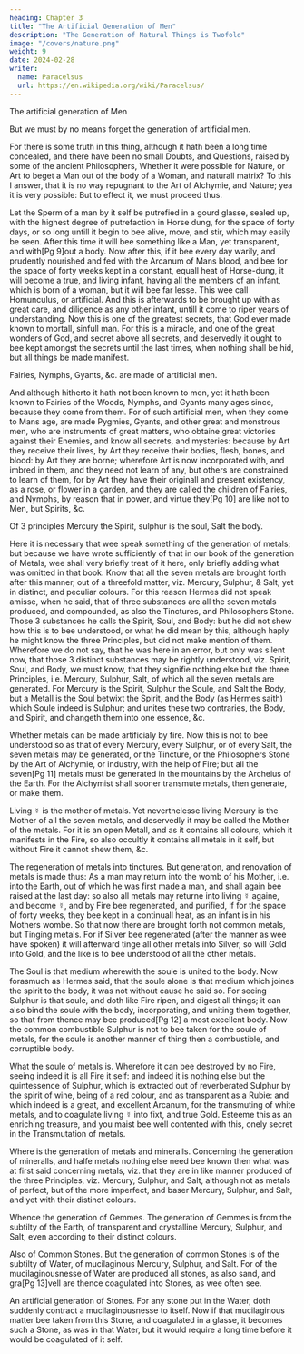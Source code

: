 ```yaml
---
heading: Chapter 3
title: "The Artificial Generation of Men"
description: "The Generation of Natural Things is Twofold"
image: "/covers/nature.png"
weight: 9
date: 2024-02-28
writer:
  name: Paracelsus
  url: https://en.wikipedia.org/wiki/Paracelsus/
---
```



The artificial generation of Men

But we must by no means forget the generation of artificial men. 

For there is some truth in this thing, although it hath been a long time concealed, and there have been no small Doubts, and Questions, raised by some of the ancient Philosophers, Whether it were possible for Nature, or Art to beget a Man out of the body of a Woman, and naturall matrix? To this I answer, that it is no way repugnant to the Art of Alchymie, and Nature; yea it is very possible: But to effect it, we must proceed thus.

Let the Sperm of a man by it self be putrefied in a gourd glasse, sealed up, with the highest degree of putrefaction in Horse dung, for the space of forty days, or so long untill it begin to bee alive, move, and stir, which may easily be seen. After this time it will bee something like a Man, yet transparent, and with[Pg 9]out a body. Now after this, if it bee every day warily, and prudently nourished and fed with the Arcanum of Mans blood, and bee for the space of forty weeks kept in a constant, equall heat of Horse-dung, it will become a true, and living infant, having all the members of an infant, which is born of a woman, but it will bee far lesse. This wee call Homunculus, or artificial. And this is afterwards to be brought up with as great care, and diligence as any other infant, untill it come to riper years of understanding. Now this is one of the greatest secrets, that God ever made known to mortall, sinfull man. For this is a miracle, and one of the great wonders of God, and secret above all secrets, and deservedly it ought to bee kept amongst the secrets until the last times, when nothing shall be hid, but all things be made manifest.

Fairies, Nymphs, Gyants, &c. are made of artificial men.

And although hitherto it hath not been known to men, yet it hath been known to Fairies of the Woods, Nymphs, and Gyants many ages since, because they come from them. For of such artificial men, when they come to Mans age, are made Pygmies, Gyants, and other great and monstrous men, who are instruments of great matters, who obtaine great victories against their Enemies, and know all secrets, and mysteries: because by Art they receive their lives, by Art they receive their bodies, flesh, bones, and blood: by Art they are borne; wherefore Art is now incorporated with, and imbred in them, and they need not learn of any, but others are constrained to learn of them, for by Art they have their originall and present existency, as a rose, or flower in a garden, and they are called the children of Fairies, and Nymphs, by reason that in power, and virtue they[Pg 10] are like not to Men, but Spirits, &c.

Of 3 principles Mercury the Spirit, sulphur is the soul, Salt the body.

Here it is necessary that wee speak something of the generation of metals; but because we have wrote sufficiently of that in our book of the generation of Metals, wee shall very briefly treat of it here, only briefly adding what was omitted in that book. Know that all the seven metals are brought forth after this manner, out of a threefold matter, viz. Mercury, Sulphur, & Salt, yet in distinct, and peculiar colours. For this reason Hermes did not speak amisse, when he said, that of three substances are all the seven metals produced, and compounded, as also the Tinctures, and Philosophers Stone. Those 3 substances he calls the Spirit, Soul, and Body: but he  did not shew how this is to bee understood, or what he  did mean by this, although haply he  might know the three Principles, but did not make mention of them. Wherefore we do not say, that he was here in an error, but only was silent now, that those 3 distinct substances may be rightly understood, viz. Spirit, Soul, and Body, we must know, that they signifie nothing else but the three Principles, i.e. Mercury, Sulphur, Salt, of which all the seven metals are generated. For Mercury is the Spirit, Sulphur the Soule, and Salt the Body, but a Metall is the Soul betwixt the Spirit, and the Body (as Hermes saith) which Soule indeed is Sulphur; and unites these two contraries, the Body, and Spirit, and changeth them into one essence, &c.

Whether metals can be made artificialy by fire.
Now this is not to bee understood so as that of every Mercury, every Sulphur, or of every Salt, the seven metals may be generated, or the Tincture, or the Philosophers Stone by the Art of Alchymie, or industry, with the help of Fire; but all the seven[Pg 11] metals must be generated in the mountains by the Archeius of the Earth. For the Alchymist shall sooner transmute metals, then generate, or make them.

Living ☿ is the mother of metals.
Yet neverthelesse living Mercury is the Mother of all the seven metals, and deservedly it may be called the Mother of the metals. For it is an open Metall, and as it contains all colours, which it manifests in the Fire, so also occultly it contains all metals in it self, but without Fire it cannot shew them, &c.

The regeneration of metals into tinctures.
But generation, and renovation of metals is made thus: As a man may return into the womb of his Mother, i.e. into the Earth, out of which he  was first made a man, and shall again bee raised at the last day: so also all metals may returne into living ☿ againe, and become ☿, and by Fire bee regenerated, and purified, if for the space of forty weeks, they bee kept in a continuall heat, as an infant is in his Mothers wombe. So that now there are brought forth not common metals, but Tinging metals. For if Silver bee regenerated (after the manner as wee have spoken) it will afterward tinge all other metals into Silver, so will Gold into Gold, and the like is to bee understood of all the other metals.

The Soul is that medium wherewith the soule is united to the body.
Now forasmuch as Hermes said, that the soule alone is that medium which joines the spirit to the body, it was not without cause he  said so. For seeing Sulphur is that soule, and doth like Fire ripen, and digest all things; it can also bind the soule with the body, incorporating, and uniting them together, so that from thence may bee produced[Pg 12] a most excellent body. Now the common combustible Sulphur is not to bee taken for the soule of metals, for the soule is another manner of thing then a combustible, and corruptible body.

What the soule of metals is.
Wherefore it can bee destroyed by no Fire, seeing indeed it is all Fire it self: and indeed it is nothing else but the quintessence of Sulphur, which is extracted out of reverberated Sulphur by the spirit of wine, being of a red colour, and as transparent as a Rubie: and which indeed is a great, and excellent Arcanum, for the transmuting of white metals, and to coagulate living ☿ into fixt, and true Gold. Esteeme this as an enriching treasure, and you maist bee well contented with this, onely secret in the Transmutation of metals.

Where is the generation of metals and mineralls.
Concerning the generation of mineralls, and halfe metals nothing else need bee known then what was at first said concerning metals, viz. that they are in like manner produced of the three Principles, viz. Mercury, Sulphur, and Salt, although not as metals of perfect, but of the more imperfect, and baser Mercury, Sulphur, and Salt, and yet with their distinct colours.

Whence the generation of Gemmes.
The generation of Gemmes is from the subtilty of the Earth, of transparent and crystalline Mercury, Sulphur, and Salt, even according to their distinct colours.

Also of Common Stones.
But the generation of common Stones is of the subtilty of Water, of mucilaginous Mercury, Sulphur, and Salt. For of the mucilaginousnesse of Water are produced all stones, as also sand, and gra[Pg 13]vell are thence coagulated into Stones, as wee often see.

An artificial generation of Stones.
For any stone put in the Water, doth suddenly contract a mucilaginousnesse to itself. Now if that mucilaginous matter bee taken from this Stone, and coagulated in a glasse, it becomes such a Stone, as was in that Water, but it would require a long time before it would be coagulated of it self.
